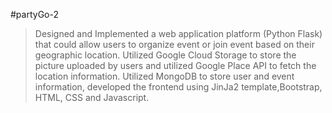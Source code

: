 #partyGo-2
>Designed and Implemented a web application platform (Python Flask) that could allow users to organize
event or join event based on their geographic location.
>Utilized Google Cloud Storage to store the picture uploaded by users and utilized Google Place API to
fetch the location information.
>Utilized MongoDB to store user and event information, developed the frontend using JinJa2
template,Bootstrap, HTML, CSS and Javascript.
